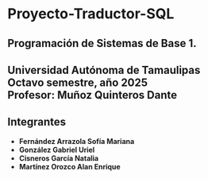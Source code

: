# Proyecto-Traductor-SQL
**Programación de Sistemas de Base 1**.
---
**Universidad Autónoma de Tamaulipas**  
Octavo semestre, año 2025  
Profesor: **Muñoz Quinteros Dante**
---
## Integrantes

- **Fernández Arrazola Sofía Mariana**  
- **González Gabriel Uriel**  
- **Cisneros García Natalia**  
- **Martínez Orozco Alan Enrique**
